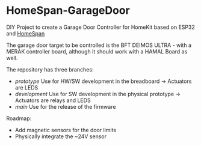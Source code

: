 # HomeSpan-GarageDoor

DIY Project to create a Garage Door Controller for HomeKit based on ESP32 and [HomeSpan](https://github.com/HomeSpan/HomeSpan)

The garage door target to be controlled is the BFT DEIMOS ULTRA - with a MERAK controller board, although it should work with a HAMAL Board as well.

The repository has three branches:
- *prototype* Use for HW/SW development in the breadboard -> Actuators are LEDS
- *development* Use for SW development in the physical prototype -> Actuators are relays and LEDS
- *main* Use for the release of the firmware




Roadmap:
- Add magnetic sensors for the door limits
- Physically integrate the ~24V sensor